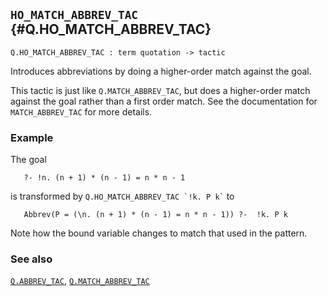 ## `HO_MATCH_ABBREV_TAC` {#Q.HO_MATCH_ABBREV_TAC}


```
Q.HO_MATCH_ABBREV_TAC : term quotation -> tactic
```



Introduces abbreviations by doing a higher-order match against the goal.


This tactic is just like `Q.MATCH_ABBREV_TAC`, but does a higher-order
match against the goal rather than a first order match.  See the
documentation for `MATCH_ABBREV_TAC` for more details.

### Example

The goal
    
       ?- !n. (n + 1) * (n - 1) = n * n - 1
    
is transformed by `` Q.HO_MATCH_ABBREV_TAC `!k. P k` `` to
    
       Abbrev(P = (\n. (n + 1) * (n - 1) = n * n - 1)) ?-  !k. P k
    
Note how the bound variable changes to match that used in the pattern.

### See also

[`Q.ABBREV_TAC`](#Q.ABBREV_TAC), [`Q.MATCH_ABBREV_TAC`](#Q.MATCH_ABBREV_TAC)

